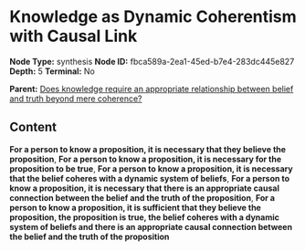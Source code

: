 # Knowledge as Dynamic Coherentism with Causal Link

**Node Type:** synthesis
**Node ID:** fbca589a-2ea1-45ed-b7e4-283dc445e827
**Depth:** 5
**Terminal:** No

**Parent:** [Does knowledge require an appropriate relationship between belief and truth beyond mere coherence?](does-knowledge-require-an-appropriate-relationship-between-belief-and-truth-beyond-mere-coherence-antithesis-089c00df-ff85-4666-b477-ab3ce517a97f.md)

## Content

**For a person to know a proposition, it is necessary that they believe the proposition**, **For a person to know a proposition, it is necessary for the proposition to be true**, **For a person to know a proposition, it is necessary that the belief coheres with a dynamic system of beliefs**, **For a person to know a proposition, it is necessary that there is an appropriate causal connection between the belief and the truth of the proposition**, **For a person to know a proposition, it is sufficient that they believe the proposition, the proposition is true, the belief coheres with a dynamic system of beliefs and there is an appropriate causal connection between the belief and the truth of the proposition**
